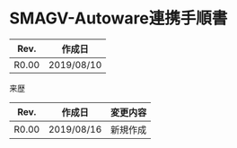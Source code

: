 # SMAGV-Autoware連携手順書



| Rev.  | 作成日     |
| ----- | ---------- |
| R0.00 | 2019/08/10 |



来歴

| Rev.  | 作成日     | 変更内容 |
| ----- | ---------- | -------- |
| R0.00 | 2019/08/16 | 新規作成 |

